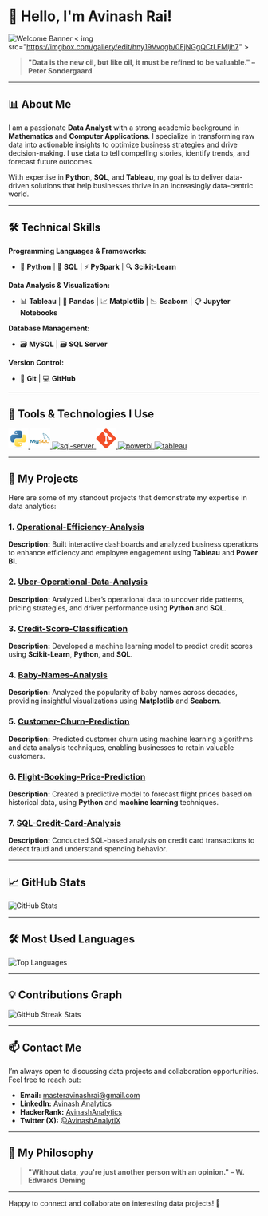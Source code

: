 # 👋 Hello, I'm **Avinash Rai**!
![Welcome Banner](https://cdn.dribbble.com/users/720555/screenshots/4029449/desk.gif)
< img src="https://imgbox.com/gallery/edit/hny19Vvogb/0FjNGgQCtLFMljh7" >

> **"Data is the new oil, but like oil, it must be refined to be valuable." – Peter Sondergaard**

---

## 📊 About Me

I am a passionate **Data Analyst** with a strong academic background in **Mathematics** and **Computer Applications**. I specialize in transforming raw data into actionable insights to optimize business strategies and drive decision-making. I use data to tell compelling stories, identify trends, and forecast future outcomes.

With expertise in **Python**, **SQL**, and **Tableau**, my goal is to deliver data-driven solutions that help businesses thrive in an increasingly data-centric world.

---

## 🛠️ Technical Skills

**Programming Languages & Frameworks:**  
- 🐍 **Python** | 🔢 **SQL** | ⚡ **PySpark** | 🔍 **Scikit-Learn**  

**Data Analysis & Visualization:**  
- 📊 **Tableau** | 🧮 **Pandas** | 📈 **Matplotlib** | 📉 **Seaborn** | 📋 **Jupyter Notebooks**  

**Database Management:**  
- 🗃️ **MySQL** | 🗃️ **SQL Server**  

**Version Control:**  
- 🚀 **Git** | 💻 **GitHub**

---

## 🚀 Tools & Technologies I Use

<p align="left">
  <a href="https://www.python.org" target="_blank" rel="noreferrer">
    <img src="https://raw.githubusercontent.com/devicons/devicon/master/icons/python/python-original.svg" alt="python" width="40" height="40"/>
  </a>
  <a href="https://www.mysql.com/" target="_blank" rel="noreferrer">
    <img src="https://raw.githubusercontent.com/devicons/devicon/master/icons/mysql/mysql-original-wordmark.svg" alt="mysql" width="40" height="40"/>
  </a>
  <a href="https://www.microsoft.com/en-us/sql-server" target="_blank" rel="noreferrer">
    <img src="https://www.svgrepo.com/show/303229/microsoft-sql-server-logo.svg" alt="sql-server" width="40" height="40"/>
  </a>
  <a href="https://www.github.com/" target="_blank" rel="noreferrer">
    <img src="https://raw.githubusercontent.com/devicons/devicon/master/icons/git/git-original.svg" alt="git" width="40" height="40"/>
  </a>
  <a href="https://www.microsoft.com/en-us/microsoft-365/power-bi" target="_blank" rel="noreferrer">
    <img src="https://github.com/microsoft/PowerBI-Icons/blob/main/SVG/Power-BI.svg" alt="powerbi" width="40" height="40"/>
  </a>
  <a href="https://www.tableau.com" target="_blank" rel="noreferrer">
    <img src="https://raw.githubusercontent.com/devicons/devicon/master/icons/tableau/tableau-original.svg" alt="tableau" width="40" height="40"/>
  </a>
</p>

---

## 🌟 My Projects

Here are some of my standout projects that demonstrate my expertise in data analytics:

### **1. [Operational-Efficiency-Analysis](https://github.com/AvinashAnalytics/Operational-Efficiency-Analysis)**  
**Description:** Built interactive dashboards and analyzed business operations to enhance efficiency and employee engagement using **Tableau** and **Power BI**.

### **2. [Uber-Operational-Data-Analysis](https://github.com/AvinashAnalytics/uber-operational-data-analysis)**  
**Description:** Analyzed Uber’s operational data to uncover ride patterns, pricing strategies, and driver performance using **Python** and **SQL**.

### **3. [Credit-Score-Classification](https://github.com/AvinashAnalytics/credit_score_classification)**  
**Description:** Developed a machine learning model to predict credit scores using **Scikit-Learn**, **Python**, and **SQL**.

### **4. [Baby-Names-Analysis](https://github.com/AvinashAnalytics/BABY-NAMES-ANALYSIS)**  
**Description:** Analyzed the popularity of baby names across decades, providing insightful visualizations using **Matplotlib** and **Seaborn**.

### **5. [Customer-Churn-Prediction](https://github.com/AvinashAnalytics/customer-churn-prediction)**  
**Description:** Predicted customer churn using machine learning algorithms and data analysis techniques, enabling businesses to retain valuable customers.

### **6. [Flight-Booking-Price-Prediction](https://github.com/AvinashAnalytics/Flight-Booking-Price-Prediction)**  
**Description:** Created a predictive model to forecast flight prices based on historical data, using **Python** and **machine learning** techniques.

### **7. [SQL-Credit-Card-Analysis](https://github.com/AvinashAnalytics/SQL-Credit-Card-Analysis)**  
**Description:** Conducted SQL-based analysis on credit card transactions to detect fraud and understand spending behavior.

---

## 📈 GitHub Stats

![GitHub Stats](https://github-readme-stats.vercel.app/api?username=AvinashAnalytics&show_icons=true&theme=radical)

---

## 🛠️ Most Used Languages

![Top Languages](https://github-readme-stats.vercel.app/api/top-langs/?username=AvinashAnalytics&layout=compact&theme=radical)

---

## 💡 Contributions Graph

![GitHub Streak Stats](https://github-readme-streak-stats.herokuapp.com/?user=AvinashAnalytics&theme=dark)

---

## 📫 Contact Me

I’m always open to discussing data projects and collaboration opportunities. Feel free to reach out:

- **Email:** [masteravinashrai@gmail.com](mailto:masteravinashrai@gmail.com)
- **LinkedIn:** [Avinash Analytics](https://www.linkedin.com/in/avinashanalytics/)
- **HackerRank:** [AvinashAnalytics](https://www.hackerrank.com/AvinashAnalytics)
- **Twitter (X):** [@AvinashAnalytiX](https://x.com/AvinashAnalytiX)

---

## 💬 My Philosophy

> **"Without data, you're just another person with an opinion." – W. Edwards Deming**

---

Happy to connect and collaborate on interesting data projects! 🚀

